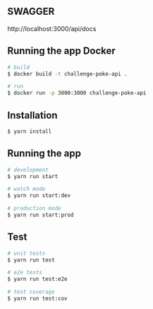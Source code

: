 ## SWAGGER
http://localhost:3000/api/docs

## Running the app Docker

```bash
# build
$ docker build -t challenge-poke-api .

# run
$ docker run -p 3000:3000 challenge-poke-api

```

## Installation

```bash
$ yarn install
```

## Running the app

```bash
# development
$ yarn run start

# watch mode
$ yarn run start:dev

# production mode
$ yarn run start:prod
```

## Test

```bash
# unit tests
$ yarn run test

# e2e tests
$ yarn run test:e2e

# test coverage
$ yarn run test:cov
```
